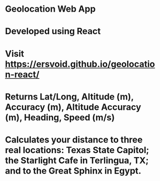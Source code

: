 # Geolocation Web App

# Developed using React

# Visit https://ersvoid.github.io/geolocation-react/

# Returns Lat/Long, Altitude (m), Accuracy (m), Altitude Accuracy (m), Heading, Speed (m/s)

# Calculates your distance to three real locations: Texas State Capitol; the Starlight Cafe in Terlingua, TX; and to the Great Sphinx in Egypt.
